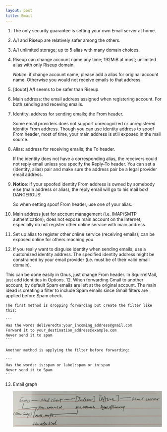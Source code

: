 ```yaml
---
layout: post
title: Email
---
```


1. The only security guarantee is setting your own Email server at home.
2. A/I and Riseup are relatively safer among the others.
3. A/I unlimited storage; up to 5 alias with many domain choices.
4. Riseup can change account name any time; 192MiB at most; unlimited alias with only Riseup domain.

   *Notice*: if change account name, please add a alias for original account name. Otherwise you would not receive emails to that address.
4. [doubt] A/I seems to be safer than Riseup.
5. Main address: the email address assigned when registering account. For both sending and receving emails.
6. Identity: address for sending emails; the From header.

   Some email providers does not support unrecognized or unregistered identity From address. Though you can use identity address to spoof From header, most of time, your main address is still exposed in the mail source.
7. Alias: address for receiving emails; the To header.

   If the identity does not have a corresponding alias, the receivers could not reply email unless you specify the Reply-To header. You can set a (identity, alias) pair and make sure the address pair be a legal provider email address.
8. **Notice**: if your spoofed identity From address is owned by somebody else (main address or alias), the reply email will go to his mail box! DANGEROUS!

   So when setting spoof From header, use one of your alias.
9. Main address just for account management (i.e. IMAP/SMTP authentication); does not expose main account on the Internet, especially do not register other online service with main address.
10. Set up alias to register other online service (receiving emails); can be exposed online for others reaching you.
11. If you really want to disguise identity when sending emails, use a customized identity address. The specified identity address might be constrained by your email provider (i.e. must be of their valid email domain).

   This can be done easily in Gnus, just change From header. In SquirrelMail, just add identities in Options.
12. When forwarding Gmail to another account, by default Spam emails are left at the original account. The main idead is creating a filter to include Spam emails since Gmail filters are applied before Spam check.

    The first method is dropping forwarding but create the filter like this:

    ```
    Has the words deliveredto:your_incoming_address@gmail.com
    Forward it to your_destination_address@example.com
    Never send it to spam
    ```

    Another method is applying the filter before forwarding:

    ```
    Has the words: is:spam or label:spam or in:spam
    Never send it to Spam
    ```

13. Email graph

    ![Email graph](/assets/email_graph.jpg)

